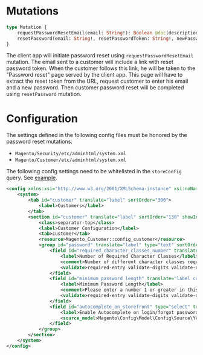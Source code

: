 # Mutations

```graphql
type Mutation {
    requestPasswordResetEmail(email: String!): Boolean @doc(description: "Request an email with reset password token for the registered customer identified by the provided email")
    resetPassword(email: String!, resetPasswordToken: String!, newPassword: String!): Boolean @doc(description: "Reset customer password using reset password token received in the email after requesting it using requestPasswordResetEmail")
}
```

The client app will initiate password reset using `requestPasswordResetEmail` mutation. The email sent to a customer will include a link with reset password token. When the customer follows this link, he will be taken to the "Password reset" page served by the client app. This page will have to extract the reset token from the URL, request customer to enter his email and a new password. Then customer password reset will be completed using `resetPassword` mutation.

# Configuration

The settings defined in the following config files must be honored by the password reset mutations:

- `Magento/Security/etc/adminhtml/system.xml`
- `Magento/Customer/etc/adminhtml/system.xml`


The following config settings need to be whitelisted in the `storeConfig` query. See [example](https://github.com/magento/magento2/blob/52b66acf17e049dc2c5c7d9e12bd6d29d6a1a16d/app/code/Magento/CatalogGraphQl/etc/graphql/di.xml#L96).

```xml
<config xmlns:xsi="http://www.w3.org/2001/XMLSchema-instance" xsi:noNamespaceSchemaLocation="urn:magento:module:Magento_Config:etc/system_file.xsd">
    <system>
        <tab id="customer" translate="label" sortOrder="300">
            <label>Customers</label>
        </tab>
        <section id="customer" translate="label" sortOrder="130" showInDefault="1" showInWebsite="1" showInStore="1">
            <class>separator-top</class>
            <label>Customer Configuration</label>
            <tab>customer</tab>
            <resource>Magento_Customer::config_customer</resource>
            <group id="password" translate="label" type="text" sortOrder="30" showInDefault="1" showInWebsite="1" showInStore="1">
                <field id="required_character_classes_number" translate="label comment" type="text" sortOrder="70" showInDefault="1" canRestore="1">
                    <label>Number of Required Character Classes</label>
                    <comment>Number of different character classes required in password: Lowercase, Uppercase, Digits, Special Characters.</comment>
                    <validate>required-entry validate-digits validate-digits-range digits-range-1-4</validate>
                </field>
                <field id="minimum_password_length" translate="label comment" type="text" sortOrder="80" showInDefault="1" canRestore="1">
                    <label>Minimum Password Length</label>
                    <comment>Please enter a number 1 or greater in this field.</comment>
                    <validate>required-entry validate-digits validate-digits-range digits-range-1-</validate>
                </field>
                <field id="autocomplete_on_storefront" type="select" translate="label" sortOrder="65" showInDefault="1" showInWebsite="1" canRestore="1">
                    <label>Enable Autocomplete on login/forgot password forms</label>
                    <source_model>Magento\Config\Model\Config\Source\Yesno</source_model>
                </field>
            </group>
        </section>
    </system>
</config>
```

